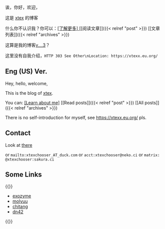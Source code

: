 ---
---

诶，你好，欢迎，

这是 [xtex](https://xtexx.eu.org) 的博客

什么你不认识我？你可以：[[了解更多] ](https://xtexx.eu.org) [[阅读文章]]({{< relref "post" >}}) [[文章列表]]({{< relref "archives" >}})

这算是我的博客[v....3](/2023/06/11-new-blog)？

这里没有自我介绍，`HTTP 303 See Other\nLocation: https://xtexx.eu.org/`

## Eng (US) Ver.

Hey, hello, welcome,

This is the blog of [xtex](https://xtexx.eu.org).

You can: [[Learn about me]](https://xtexx.eu.org) [[Read posts]]({{< relref "post" >}}) [[All posts]]({{< relref "archives" >}})

There is no self-introduction for myself, see https://xtexx.eu.org/ pls.

## Contact

Look at [there](https://xtexx.eu.org/contact)

or `mailto:xtexchooser_AT_duck.com` or `acct:xtexchooser@neko.ci` or `matrix: @xtexchooser:sakura.ci`

## Some Links

{{<hlist>}}

- [exozyme](https://exozy.me)
- [molyuu](https://molyuu.cyou/)
- [chitang](https://chitang.dev/)
- [dn42](https://dn42.dev)

{{</hlist>}}
